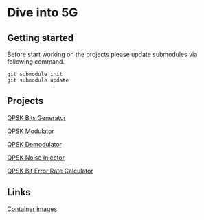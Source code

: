 # Dive into 5G

## Getting started

Before start working on the projects please update submodules via following command.
```
git submodule init
git submodule update
```

## Projects

[QPSK Bits Generator](/qpsk-bits-generator/README.md)

[QPSK Modulator](/qpsk-modulator/README.md)

[QPSK Demodulator](/qpsk-demodulator/README.md)

[QPSK Noise Injector](/qpsk-noise-injector/README.md)

[QPSK Bit Error Rate Calculator](/qpsk-ber-calculator/README.md)

## Links

[Container images](https://hub.docker.com/search?q=addword%2Fdive-into-5g)
